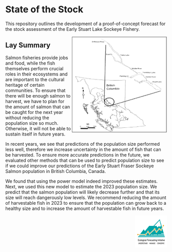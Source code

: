# State of the Stock 

This repository outlines the development of a proof-of-concept forecast for the stock assessment of the Early Stuart Lake Sockeye Fishery.


<img align="right" width="300" height="300" src=./Presentation/stuart-lake-system.png>


## Lay Summary

Salmon fisheries provide jobs and food, while the fish themselves perform crucial roles in their ecosystems and are important to the cultural heritage of certain communities. To ensure that there will be enough salmon to harvest, we have to plan for the amount of salmon that can be caught for the next year without reducing the population size so much. Otherwise, it will not be able to sustain itself in future years.  

In recent years, we see that predictions of the population size performed less well, therefore we increase uncertainty in the amount of fish that can be harvested. To ensure more accurate predictions in the future,  we evaluated other methods that can be used to predict population size to see if we could improve our predictions of the Early Stuart Fraser Sockeye Salmon population in British Columbia, Canada. 

We found that using the power model indeed improved these estimates. Next, we used this new model to estimate the 2023 population size. We predict that the salmon population will likely decrease further and that its size will reach dangerously low levels. We recommend reducing the amount of harvestable fish in 2023 to ensure that the population can grow back to a healthy size and to increase the amount of harvestable fish in future years.


<img align="right" width="100" height="100" src=./Presentation/EFI_logo.png>

